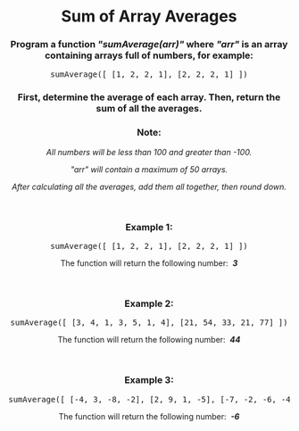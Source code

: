 <div align = "center">

# Sum of Array Averages

</div>

<div align = "center">

<h3>Program a function <em>"sumAverage(arr)"</em> where <em>"arr"</em> is an array containing arrays full of numbers, for example:</h3>

<pre>sumAverage([&nbsp;[1, 2, 2, 1], [2, 2, 2, 1]&nbsp;])</pre>

<h3>First, determine the average of each array. Then, return the sum of all the averages.<h3>

<h3>Note:</h3>
<p><em>All numbers will be less than 100 and greater than -100.</em></p>
<p><em>"arr" will contain a maximum of 50 arrays.</em></p>
<p><em>After calculating all the averages, add them all together, then round down.</em></p>

<br>

<h3>Example 1:</h3>

<pre>sumAverage([&nbsp;[1, 2, 2, 1], [2, 2, 2, 1]&nbsp;])</pre>

<p>The function will return the following number: &nbsp;<strong><em>3</em></strong></p>

<br>

<h3>Example 2:</h3>

<pre>sumAverage([&nbsp;[3, 4, 1, 3, 5, 1, 4], [21, 54, 33, 21, 77]&nbsp;])</pre>

<p>The function will return the following number: &nbsp;<strong><em>44</em></strong></p>

<br>

<h3>Example 3:</h3>

<pre>sumAverage([&nbsp;[-4, 3, -8, -2], [2, 9, 1, -5], [-7, -2, -6, -4]&nbsp;])</pre>

<p>The function will return the following number: &nbsp;<strong><em>-6</em></strong></p>

</div>
